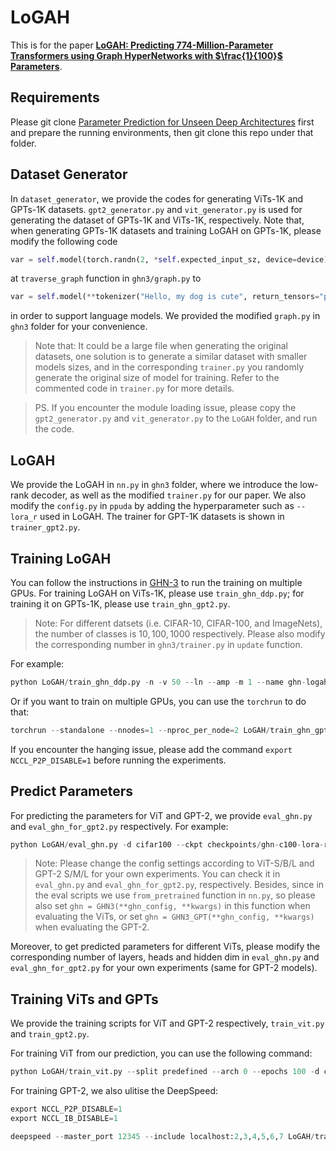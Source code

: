 # LoGAH
This is for the paper [**LoGAH: Predicting 774-Million-Parameter Transformers using Graph HyperNetworks with $\frac{1}{100}$ Parameters**](https://arxiv.org/abs/2405.16287).

## Requirements
Please git clone [Parameter Prediction for Unseen Deep Architectures](https://github.com/facebookresearch/ppuda/tree/main) first and prepare the running environments, then git clone this repo under that folder.


## Dataset Generator
In `dataset_generator`, we provide the codes for generating ViTs-1K and GPTs-1K datasets. `gpt2_generator.py` and `vit_generator.py` is used for generating the dataset of GPTs-1K and ViTs-1K, respectively. Note that, when generating GPTs-1K datasets and training LoGAH on GPTs-1K, please modify the following code
```python
var = self.model(torch.randn(2, *self.expected_input_sz, device=device))
```
at  `traverse_graph` function  in `ghn3/graph.py` to
```python
var = self.model(**tokenizer("Hello, my dog is cute", return_tensors="pt")).logits
```
in order to support language models. We provided the modified `graph.py` in `ghn3` folder for your convenience.

> Note that: It could be a large file when generating the original datasets, one solution is to generate a similar dataset with smaller models sizes, and in the corresponding `trainer.py` you randomly generate the original size of model for training. Refer to the commented code in `trainer.py` for more details.

> PS. If you encounter the module loading issue, please copy the `gpt2_generator.py` and `vit_generator.py` to the `LoGAH` folder, and run the code.


## LoGAH
We provide the LoGAH in `nn.py` in `ghn3` folder, where we introduce the low-rank decoder, as well as the modified `trainer.py` for our paper. We also modify the `config.py` in `ppuda` by adding the hyperparameter such as `--lora_r` used in LoGAH. The trainer for GPT-1K datasets is shown in `trainer_gpt2.py`.

## Training LoGAH
You can follow the instructions in [GHN-3](https://github.com/SamsungSAILMontreal/ghn3/tree/main) to run the training on multiple GPUs. For training LoGAH on ViTs-1K, please use `train_ghn_ddp.py`; for training it on GPTs-1K, please use `train_ghn_gpt2.py`.

> Note: For different datsets (i.e. CIFAR-10, CIFAR-100, and ImageNets), the number of classes is $10, 100, 1000$ respectively. Please also modify the corresponding number in `ghn3/trainer.py` in `update` function.

For example:
```python
python LoGAH/train_ghn_ddp.py -n -v 50 --ln --amp -m 1 --name ghn-logah-r90-hid128-m1-layers5-heads16-clip5 -d cifar100 --hid 128 --lora_r 90 --layers 5 --heads 16 --opt adamw --lr 0.3e-3 --wd 1e-2 --scheduler cosine-warmup --debug 0 --max_shape 2048 --lora
```
Or if you want to train on multiple GPUs, you can use the `torchrun` to do that:
```python
torchrun --standalone --nnodes=1 --nproc_per_node=2 LoGAH/train_ghn_gpt2.py -n -v 50 --ln --amp -m 2  --name ghn-gpt2-lora-wiki103-r32-hid64-layers3-heads8-m2 -d wikitext --hid 64 --lora_r 32 --layers 3 --heads 8 --opt adamw --lr 0.3e-3 --wd 1e-2 --scheduler cosine-warmup --debug 0 --max_shape 2048 --lora --batch_size 6 -d wikitext 
```
If you encounter the hanging issue, please add the command `export NCCL_P2P_DISABLE=1` before running the experiments.

## Predict Parameters
For predicting the parameters for ViT and GPT-2, we provide `eval_ghn.py` and `eval_ghn_for_gpt2.py` respectively. For example:
```python
python LoGAH/eval_ghn.py -d cifar100 --ckpt checkpoints/ghn-c100-lora-r32-hid64-m8-layers3-heads8-clip5/checkpoint.pt --save checkpoints/ghn-c100-lora-r32-hid64-m8-layers3-heads8-clip5/c100_vit_epoch300_L24_H16_C1024_init.pt --split torch
```
> Note: Please change the config settings according to ViT-S/B/L and GPT-2 S/M/L for your own experiments. You can check it in `eval_ghn.py` and `eval_ghn_for_gpt2.py`, respectively. Besides, since in the eval scripts we use `from_pretrained` function in `nn.py`, so please also set `ghn = GHN3(**ghn_config, **kwargs)` in this function when evaluating the ViTs, or set `ghn = GHN3_GPT(**ghn_config, **kwargs)` when evaluating the GPT-2.

Moreover, to get predicted parameters for different ViTs, please modify the corresponding number of layers, heads and hidden dim in `eval_ghn.py` and `eval_ghn_for_gpt2.py` for your own experiments (same for GPT-2 models).



## Training ViTs and GPTs
We provide the training scripts for ViT and GPT-2 respectively, `train_vit.py` and `train_gpt2.py`. 

For training ViT from our prediction, you can use the following command:
```python
python LoGAH/train_vit.py --split predefined --arch 0 --epochs 100 -d cifar100 --batch_size 32 --opt adamw --lr 0.04e-3 --wd 1e-2 --ckpt  checkpoints/ghn-c100-lora-r32-hid64-m8-layers3-heads8-clip5/c100_vit_epoch300_L24_H16_C1024_init.pt
```

For training GPT-2, we also ulitise the DeepSpeed:
```python
export NCCL_P2P_DISABLE=1
export NCCL_IB_DISABLE=1

deepspeed --master_port 12345 --include localhost:2,3,4,5,6,7 LoGAH/train_gpt2.py --fp16 --dataset_name wikitext --dataset_config_name wikitext-103-raw-v1 --learning_rate 3e-6 --weight_decay 1e-2 --warmup_steps 500 --preprocessing_num_workers 8  --num_train_epochs 100 --deepspeed ds_config_1gpu.json --per_device_train_batch_size 2 --per_device_eval_batch_size 2  --config_name gpt2-large --tokenizer_name gpt2-large --do_train --do_eval --output_dir ./wikitext103-GPTLarge
```
